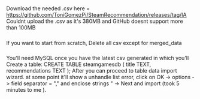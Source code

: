 #####
Download the needed .csv here = https://github.com/ToniGomezPi/SteamRecommendation/releases/tag/IA
Couldnt upload the .csv as it's 380MB and GitHub doesnt support more than 100MB
#####
If you want to start from scratch, Delete all csv except for merged_data
#####
You'll need MySQL once you have the latest csv generated in which you'll Create a table:
CREATE TABLE steamgamesdb (
	title TEXT,
    recommendations TEXT
);
After you can proceed to table data import wizard. at some point it'll show a unhandle list error, click on OK -> options -> field separator = "," and enclose strings " -> Next and import (took 5 minutes to me ).
